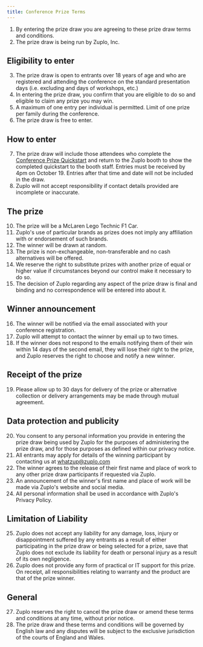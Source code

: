 ```yaml
---
title: Conference Prize Terms
---
```


1. By entering the prize draw you are agreeing to these prize draw terms and conditions.
2. The prize draw is being run by Zuplo, Inc.

## Eligibility to enter

3. The prize draw is open to entrants over 18 years of age and who are registered and attending the conference on the standard presentation days (i.e. excluding and days of workshops, etc.)
4. In entering the prize draw, you confirm that you are eligible to do so and eligible to claim any prize you may win.
5. A maximum of one entry per individual is permitted. Limit of one prize per family during the conference.
6. The prize draw is free to enter.

## How to enter

7. The prize draw will include those attendees who complete the [Conference Prize Quickstart](drone-prize.md) and return to the Zuplo booth to show the completed quickstart to the booth staff. Entries must be received by 4pm on October 19. Entries after that time and date will not be included in the draw.
8. Zuplo will not accept responsibility if contact details provided are incomplete or inaccurate.

## The prize

10. The prize will be a McLaren Lego Technic F1 Car.
11. Zuplo's use of particular brands as prizes does not imply any affiliation with or endorsement of such brands.
12. The winner will be drawn at random.
13. The prize is non-exchangeable, non-transferable and no cash alternatives will be offered.
14. We reserve the right to substitute prizes with another prize of equal or higher value if circumstances beyond our control make it necessary to do so.
15. The decision of Zuplo regarding any aspect of the prize draw is final and binding and no correspondence will be entered into about it.

## Winner announcement

16. The winner will be notified via the email associated with your conference registration.
17. Zuplo will attempt to contact the winner by email up to two times.
18. If the winner does not respond to the emails notifying them of their win within 14 days of the second email, they will lose their right to the prize, and Zuplo reserves the right to choose and notify a new winner.

## Receipt of the prize

19. Please allow up to 30 days for delivery of the prize or alternative collection or delivery arrangements may be made through mutual agreement.

## Data protection and publicity

20. You consent to any personal information you provide in entering the prize draw being used by Zuplo for the purposes of administering the prize draw, and for those purposes as defined within our privacy notice.
21. All entrants may apply for details of the winning participant by contacting us at whatzup@zuplo.com
22. The winner agrees to the release of their first name and place of work to any other prize draw participants if requested via Zuplo.
23. An announcement of the winner's first name and place of work will be made via Zuplo's website and social media.
24. All personal information shall be used in accordance with Zuplo's Privacy Policy.

## Limitation of Liability

25. Zuplo does not accept any liability for any damage, loss, injury or disappointment suffered by any entrants as a result of either participating in the prize draw or being selected for a prize, save that Zuplo does not exclude its liability for death or personal injury as a result of its own negligence.
26. Zuplo does not provide any form of practical or IT support for this prize. On receipt, all responsibilities relating to warranty and the product are that of the prize winner.

## General

27. Zuplo reserves the right to cancel the prize draw or amend these terms and conditions at any time, without prior notice.
28. The prize draw and these terms and conditions will be governed by English law and any disputes will be subject to the exclusive jurisdiction of the courts of England and Wales.
